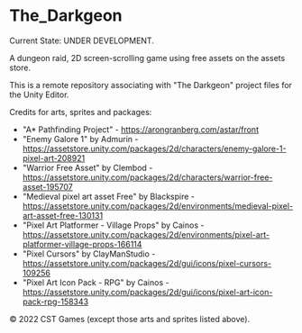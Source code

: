 # The_Darkgeon
Current State: UNDER DEVELOPMENT.

A dungeon raid, 2D screen-scrolling game using free assets on the assets store.

This is a remote repository associating with "The Darkgeon" project files for the Unity Editor.

Credits for arts, sprites and packages:
+ "A* Pathfinding Project" - https://arongranberg.com/astar/front
+ "Enemy Galore 1" by Admurin - https://assetstore.unity.com/packages/2d/characters/enemy-galore-1-pixel-art-208921
+ "Warrior Free Asset" by Clembod - https://assetstore.unity.com/packages/2d/characters/warrior-free-asset-195707
+ "Medieval pixel art asset Free" by Blackspire - https://assetstore.unity.com/packages/2d/environments/medieval-pixel-art-asset-free-130131
+ "Pixel Art Platformer - Village Props" by Cainos - https://assetstore.unity.com/packages/2d/environments/pixel-art-platformer-village-props-166114
+ "Pixel Cursors" by ClayManStudio - https://assetstore.unity.com/packages/2d/gui/icons/pixel-cursors-109256
+ "Pixel Art Icon Pack - RPG" by Cainos - https://assetstore.unity.com/packages/2d/gui/icons/pixel-art-icon-pack-rpg-158343

© 2022 CST Games (except those arts and sprites listed above).
